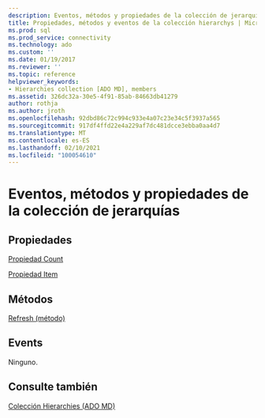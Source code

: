 ```yaml
---
description: Eventos, métodos y propiedades de la colección de jerarquías
title: Propiedades, métodos y eventos de la colección hierarchys | Microsoft Docs
ms.prod: sql
ms.prod_service: connectivity
ms.technology: ado
ms.custom: ''
ms.date: 01/19/2017
ms.reviewer: ''
ms.topic: reference
helpviewer_keywords:
- Hierarchies collection [ADO MD], members
ms.assetid: 326dc32a-30e5-4f91-85ab-84663db41279
author: rothja
ms.author: jroth
ms.openlocfilehash: 92dbd86c72c994c933e4a07c23e34c5f3937a565
ms.sourcegitcommit: 917df4ffd22e4a229af7dc481dcce3ebba0aa4d7
ms.translationtype: MT
ms.contentlocale: es-ES
ms.lasthandoff: 02/10/2021
ms.locfileid: "100054610"
---
```

# <a name="hierarchies-collection-properties-methods-and-events"></a>Eventos, métodos y propiedades de la colección de jerarquías
## <a name="properties"></a>Propiedades  
 [Propiedad Count](../ado-api/count-property-ado.md)  
  
 [Propiedad Item](../ado-api/item-property-ado.md)  
  
## <a name="methods"></a>Métodos  
 [Refresh (método)](../ado-api/refresh-method-ado.md)  
  
## <a name="events"></a>Events  
 Ninguno.  
  
## <a name="see-also"></a>Consulte también  
 [Colección Hierarchies (ADO MD)](./hierarchies-collection-ado-md.md)